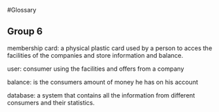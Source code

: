 #Glossary
## Group 6

membership card:
a physical plastic card used by a person to acces the facilities of the companies and store information and balance.

user:
consumer using the facilities and offers from a company

balance:
is the consumers amount of money he has on his account

database:
a system that contains all the information from different consumers and their statistics.